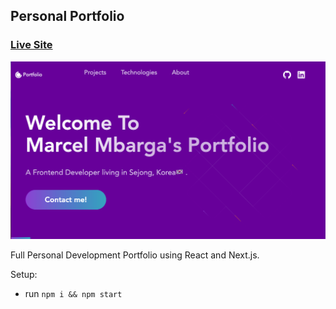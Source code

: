 ## Personal Portfolio

### [Live Site](https://jsmasterypro.com)

![Portfolio Website](portofolio.png?raw=true "Build Screenshot")

Full Personal Development Portfolio using React and Next.js.

Setup:
- run ```npm i && npm start```
